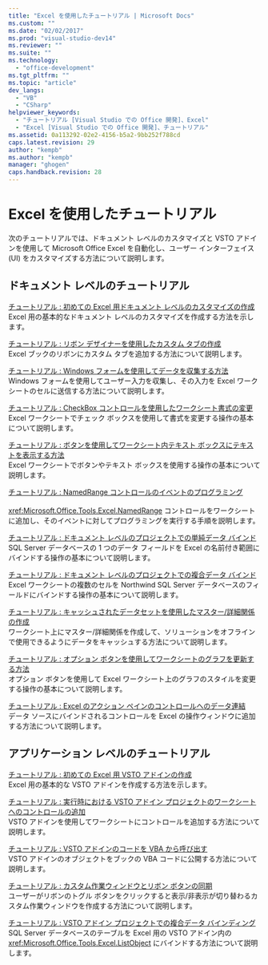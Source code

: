 ```yaml
---
title: "Excel を使用したチュートリアル | Microsoft Docs"
ms.custom: ""
ms.date: "02/02/2017"
ms.prod: "visual-studio-dev14"
ms.reviewer: ""
ms.suite: ""
ms.technology: 
  - "office-development"
ms.tgt_pltfrm: ""
ms.topic: "article"
dev_langs: 
  - "VB"
  - "CSharp"
helpviewer_keywords: 
  - "チュートリアル [Visual Studio での Office 開発]、Excel"
  - "Excel [Visual Studio での Office 開発]、チュートリアル"
ms.assetid: 0a113292-02e2-4156-b5a2-9bb252f788cd
caps.latest.revision: 29
author: "kempb"
ms.author: "kempb"
manager: "ghogen"
caps.handback.revision: 28
---
```

# Excel を使用したチュートリアル
  次のチュートリアルでは、ドキュメント レベルのカスタマイズと VSTO アドインを使用して Microsoft Office Excel を自動化し、ユーザー インターフェイス \(UI\) をカスタマイズする方法について説明します。  
  
## ドキュメント レベルのチュートリアル  
 [チュートリアル : 初めての Excel 用ドキュメント レベルのカスタマイズの作成](../vsto/walkthrough-creating-your-first-document-level-customization-for-excel.md)  
 Excel 用の基本的なドキュメント レベルのカスタマイズを作成する方法を示します。  
  
 [チュートリアル : リボン デザイナーを使用したカスタム タブの作成](../vsto/walkthrough-creating-a-custom-tab-by-using-the-ribbon-designer.md)  
 Excel ブックのリボンにカスタム タブを追加する方法について説明します。  
  
 [チュートリアル : Windows フォームを使用してデータを収集する方法](../vsto/walkthrough-collecting-data-using-a-windows-form.md)  
 Windows フォームを使用してユーザー入力を収集し、その入力を Excel ワークシートのセルに送信する方法について説明します。  
  
 [チュートリアル : CheckBox コントロールを使用したワークシート書式の変更](../vsto/walkthrough-changing-worksheet-formatting-using-checkbox-controls.md)  
 Excel ワークシートでチェック ボックスを使用して書式を変更する操作の基本について説明します。  
  
 [チュートリアル : ボタンを使用してワークシート内テキスト ボックスにテキストを表示する方法](../vsto/walkthrough-displaying-text-in-a-text-box-in-a-worksheet-using-a-button.md)  
 Excel ワークシートでボタンやテキスト ボックスを使用する操作の基本について説明します。  
  
 [チュートリアル : NamedRange コントロールのイベントのプログラミング  
](../vsto/walkthrough-programming-against-events-of-a-namedrange-control.md)  
 <xref:Microsoft.Office.Tools.Excel.NamedRange> コントロールをワークシートに追加し、そのイベントに対してプログラミングを実行する手順を説明します。  
  
 [チュートリアル : ドキュメント レベルのプロジェクトでの単純データ バインド](../vsto/walkthrough-simple-data-binding-in-a-document-level-project.md)  
 SQL Server データベースの 1 つのデータ フィールドを Excel の名前付き範囲にバインドする操作の基本について説明します。  
  
 [チュートリアル : ドキュメント レベルのプロジェクトでの複合データ バインド](../vsto/walkthrough-complex-data-binding-in-a-document-level-project.md)  
 Excel ワークシートの複数のセルを Northwind SQL Server データベースのフィールドにバインドする操作の基本について説明します。  
  
 [チュートリアル : キャッシュされたデータセットを使用したマスター&#47;詳細関係の作成](../vsto/walkthrough-creating-a-master-detail-relation-using-a-cached-dataset.md)  
 ワークシート上にマスター\/詳細関係を作成して、ソリューションをオフラインで使用できるようにデータをキャッシュする方法について説明します。  
  
 [チュートリアル : オプション ボタンを使用してワークシートのグラフを更新する方法](../vsto/walkthrough-updating-a-chart-in-a-worksheet-using-radio-buttons.md)  
 オプション ボタンを使用して Excel ワークシート上のグラフのスタイルを変更する操作の基本について説明します。  
  
 [チュートリアル : Excel のアクション ペインのコントロールへのデータ連結](../vsto/walkthrough-binding-data-to-controls-on-an-excel-actions-pane.md)  
 データ ソースにバインドされるコントロールを Excel の操作ウィンドウに追加する方法について説明します。  
  
## アプリケーション レベルのチュートリアル  
 [チュートリアル : 初めての Excel 用 VSTO アドインの作成](../vsto/walkthrough-creating-your-first-vsto-add-in-for-excel.md)  
 Excel 用の基本的な VSTO アドインを作成する方法を示します。  
  
 [チュートリアル : 実行時における VSTO アドイン プロジェクトのワークシートへのコントロールの追加](../vsto/walkthrough-adding-controls-to-a-worksheet-at-run-time-in-vsto-add-in-project.md)  
 VSTO アドインを使用してワークシートにコントロールを追加する方法について説明します。  
  
 [チュートリアル : VSTO アドインのコードを VBA から呼び出す](../vsto/walkthrough-calling-code-in-a-vsto-add-in-from-vba.md)  
 VSTO アドインのオブジェクトをブックの VBA コードに公開する方法について説明します。  
  
 [チュートリアル : カスタム作業ウィンドウとリボン ボタンの同期](../vsto/walkthrough-synchronizing-a-custom-task-pane-with-a-ribbon-button.md)  
 ユーザーがリボンのトグル ボタンをクリックすると表示\/非表示が切り替わるカスタム作業ウィンドウを作成する方法について説明します。  
  
 [チュートリアル : VSTO アドイン プロジェクトでの複合データ バインディング](../vsto/walkthrough-complex-data-binding-in-vsto-add-in-project.md)  
 SQL Server データベースのテーブルを Excel 用の VSTO アドイン内の <xref:Microsoft.Office.Tools.Excel.ListObject> にバインドする方法について説明します。  
  
  